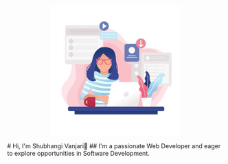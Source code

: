 <p align="center">
  <img src=https://github.com/shubhangi9238/shubhangi9238/blob/main/girl.jpg?raw=true" alt="banner" width="60%" />
</p>
# Hi, I'm Shubhangi Vanjari👋
## I'm a passionate Web Developer and eager to explore opportunities in Software Development.


<!--
**shubhangi9238/shubhangi9238** is a ✨ _special_ ✨ repository because its `README.md` (this file) appears on your GitHub profile.
Here are some ideas to get you started:
- 🔭 I’m currently working on ...
- 🌱 I’m currently learning ...
- 👯 I’m looking to collaborate on ...
- 🤔 I’m looking for help with ...
- 💬 Ask me about ...
- 📫 How to reach me: ...
- 😄 Pronouns: ...
- ⚡ Fun fact: ...
-->

